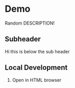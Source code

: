 # Demo

Random DESCRIPTION!

## Subheader

Hi this is below the sub header

## Local Development

1. Open in HTML browser
